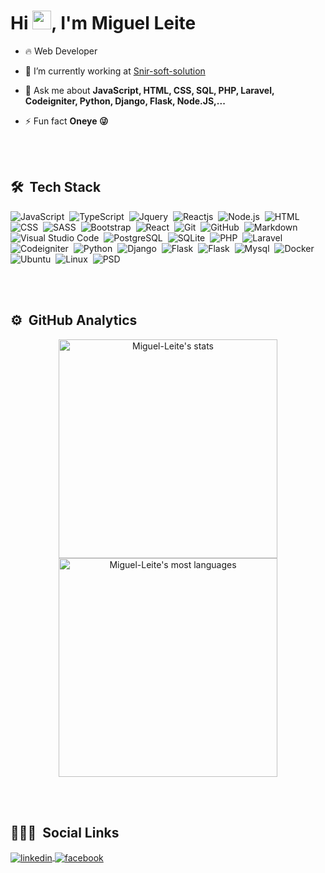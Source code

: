 <h1 align="left">Hi <img src="https://raw.githubusercontent.com/kaueMarques/kaueMarques/master/hi.gif" width="30px">, I'm Miguel Leite</h1>

<!-- <p align="left"> <img src="https://komarev.com/ghpvc/?username=Miguel-Leite&color=yellow" alt="Profile views" /> </p> -->

- 🔥 Web Developer

- 🔭 I’m currently working at [Snir-soft-solution](https://github.com/Snir-soft-solution)

- 💬 Ask me about **JavaScript, HTML, CSS, SQL, PHP, Laravel, Codeigniter, Python, Django, Flask, Node.JS,...**

- ⚡ Fun fact **Oneye 😜**

<br><br>

## 🛠 &nbsp;Tech Stack

![JavaScript](https://img.shields.io/badge/-JavaScript-05122A?style=flat&logo=javascript)&nbsp;
![TypeScript](https://img.shields.io/badge/-TypeScript-05122A?style=flat&logo=typescript)&nbsp;
![Jquery](https://img.shields.io/badge/-Jquery-05122A?style=flat&logo=jquery)&nbsp;
![Reactjs](https://img.shields.io/badge/-Reactjs-05122A?style=flat&logo=reactjs)&nbsp;
![Node.js](https://img.shields.io/badge/-Node.js-05122A?style=flat&logo=node.js)&nbsp;
![HTML](https://img.shields.io/badge/-HTML-05122A?style=flat&logo=HTML5)&nbsp;
![CSS](https://img.shields.io/badge/-CSS-05122A?style=flat&logo=CSS3&logoColor=1572B6)&nbsp;
![SASS](https://img.shields.io/badge/-SASS-05122A?style=flat&logo=SASS)&nbsp;
![Bootstrap](https://img.shields.io/badge/-Bootstrap-05122A?style=flat&logo=bootstrap)&nbsp;
![React](https://img.shields.io/badge/-React-05122A?style=flat&logo=react)&nbsp;
![Git](https://img.shields.io/badge/-Git-05122A?style=flat&logo=git)&nbsp;
![GitHub](https://img.shields.io/badge/-GitHub-05122A?style=flat&logo=github)&nbsp;
![Markdown](https://img.shields.io/badge/-Markdown-05122A?style=flat&logo=markdown)&nbsp;
![Visual Studio Code](https://img.shields.io/badge/-Visual%20Studio%20Code-05122A?style=flat&logo=visual-studio-code&logoColor=007ACC)&nbsp;
![PostgreSQL](https://img.shields.io/badge/-PostgreSQL-05122A?style=flat&logo=postgresql)&nbsp;
![SQLite](https://img.shields.io/badge/-SQLite-05122A?style=flat&logo=sqlite)&nbsp;
![PHP](https://img.shields.io/badge/-PHP-05122A?style=flat&logo=php)&nbsp;
![Laravel](https://img.shields.io/badge/-Laravel-05122A?style=flat&logo=laravel)&nbsp;
![Codeigniter](https://img.shields.io/badge/-Codeigniter-05122A?style=flat&logo=codeigniter)&nbsp;
![Python](https://img.shields.io/badge/-Python-05122A?style=flat&logo=python)&nbsp;
![Django](https://img.shields.io/badge/-Django-05122A?style=flat&logo=django)&nbsp;
![Flask](https://img.shields.io/badge/-Flask-05122A?style=flat&logo=flask)&nbsp;
![Flask](https://img.shields.io/badge/-Graphql-05122A?style=flat&logo=grpahql)&nbsp;
![Mysql](https://img.shields.io/badge/-Mysql-05122A?style=flat&logo=mysql)&nbsp;
![Docker](https://img.shields.io/badge/-Docker-05122A?style=flat&logo=docker)&nbsp;
![Ubuntu](https://img.shields.io/badge/-Ubuntu-05122A?style=flat&logo=ubuntu)&nbsp;
![Linux](https://img.shields.io/badge/-Linux-05122A?style=flat&logo=linux)&nbsp;
![PSD](https://img.shields.io/badge/-PSD-05122A?style=flat&logo=psd)&nbsp;

<br><br>

## ⚙️ &nbsp;GitHub Analytics

<p align="center">
<img width="350em" src="https://github-readme-stats.vercel.app/api?username=Miguel-Leite&show_icons=true&theme=vision-friendly-dark" alt="Miguel-Leite's stats"/>
<img width="350em" src="https://github-readme-stats.vercel.app/api/top-langs/?username=Miguel-Leite&layout=compact&theme=vision-friendly-dark" alt="Miguel-Leite's most languages"/>
</p>

<br><br>

## 👨🏽‍🦲 &nbsp;Social Links

<p align="left">
<a href="https://www.linkedin.com/in/ant%C3%B3nio-gabriel-066b7a1a4/" target="_blank">
  <img align="center" src="https://img.shields.io/badge/-@miguelleite-05122A?style=flat&logo=linkedin" alt="linkedin"/>
</a>
<a href="https://www.facebook.com/miguel.leite.1217/" target="_blank">
  <img align="center" src="https://img.shields.io/badge/-@miguelleite-05122A?style=flat&logo=facebook" alt="facebook"/>
</a>
</p>



<!-- <img align="left" src="https://github.com/AlienDev66/AlienDev66/blob/master/undraw_developer_activity_bv83.svg" alt="Illustration of AlienDev66" width=265px height=265px/>
 -->
<!--
**Miguel-Leite/Miguel-Leite** is a ✨ _special_ ✨ repository because its `README.md` (this file) appears on your GitHub profile.

Here are some ideas to get you started:

- 🔭 I’m currently working on ...
- 🌱 I’m currently learning ...
- 👯 I’m looking to collaborate on ...
- 🤔 I’m looking for help with ...
- 💬 Ask me about ...
- 📫 How to reach me: ...
- 😄 Pronouns: ...
- ⚡ Fun fact: ...
-->
